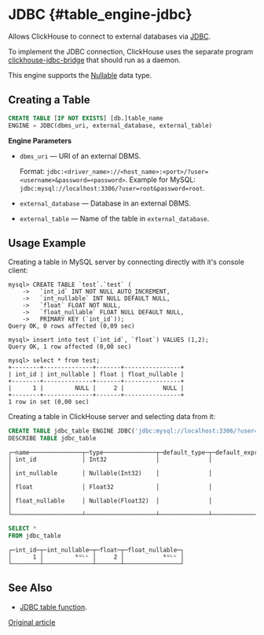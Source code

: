 # JDBC {#table_engine-jdbc}

Allows ClickHouse to connect to external databases via [JDBC](https://en.wikipedia.org/wiki/Java_Database_Connectivity).

To implement the JDBC connection, ClickHouse uses the separate program [clickhouse-jdbc-bridge](https://github.com/alex-krash/clickhouse-jdbc-bridge) that should run as a daemon.

This engine supports the [Nullable](../../data_types/nullable.md) data type.

## Creating a Table

```sql
CREATE TABLE [IF NOT EXISTS] [db.]table_name
ENGINE = JDBC(dbms_uri, external_database, external_table)
```

**Engine Parameters**

- `dbms_uri` — URI of an external DBMS.

    Format: `jdbc:<driver_name>://<host_name>:<port>/?user=<username>&password=<password>`.
    Example for MySQL: `jdbc:mysql://localhost:3306/?user=root&password=root`.

- `external_database` — Database in an external DBMS.
- `external_table` — Name of the table in `external_database`.

## Usage Example

Creating a table in MySQL server by connecting directly with it's console client:

```mysql
mysql> CREATE TABLE `test`.`test` (
    ->   `int_id` INT NOT NULL AUTO_INCREMENT,
    ->   `int_nullable` INT NULL DEFAULT NULL,
    ->   `float` FLOAT NOT NULL,
    ->   `float_nullable` FLOAT NULL DEFAULT NULL,
    ->   PRIMARY KEY (`int_id`));
Query OK, 0 rows affected (0,09 sec)

mysql> insert into test (`int_id`, `float`) VALUES (1,2);
Query OK, 1 row affected (0,00 sec)

mysql> select * from test;
+--------+--------------+-------+----------------+
| int_id | int_nullable | float | float_nullable |
+--------+--------------+-------+----------------+
|      1 |         NULL |     2 |           NULL |
+--------+--------------+-------+----------------+
1 row in set (0,00 sec)
```

Creating a table in ClickHouse server and selecting data from it:

```sql
CREATE TABLE jdbc_table ENGINE JDBC('jdbc:mysql://localhost:3306/?user=root&password=root', 'test', 'test')
DESCRIBE TABLE jdbc_table
```
```text
┌─name───────────────┬─type───────────────┬─default_type─┬─default_expression─┐
│ int_id             │ Int32              │              │                    │
│ int_nullable       │ Nullable(Int32)    │              │                    │
│ float              │ Float32            │              │                    │
│ float_nullable     │ Nullable(Float32)  │              │                    │
└────────────────────┴────────────────────┴──────────────┴────────────────────┘
```
```sql
SELECT *
FROM jdbc_table
```
```text
┌─int_id─┬─int_nullable─┬─float─┬─float_nullable─┐
│      1 │         ᴺᵁᴸᴸ │     2 │           ᴺᵁᴸᴸ │
└────────┴──────────────┴───────┴────────────────┘

```

## See Also

- [JDBC table function](../../query_language/table_functions/jdbc.md).

[Original article](https://clickhouse.yandex/docs/en/operations/table_engines/jdbc/) <!--hide-->
